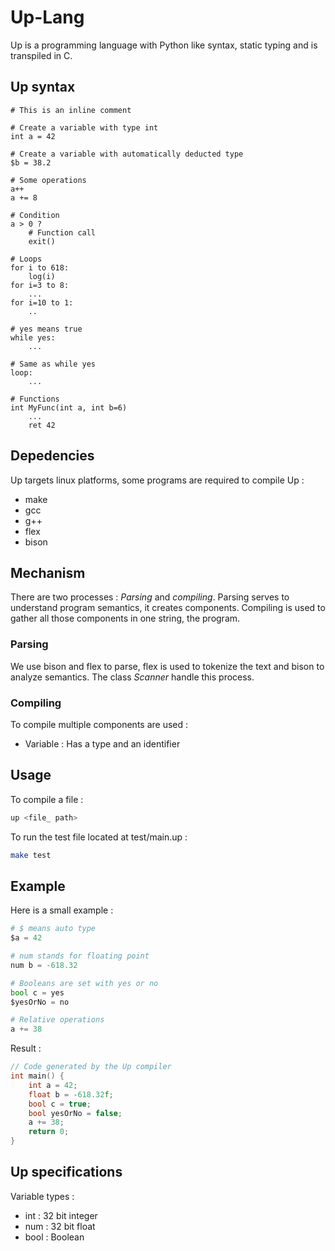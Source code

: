 # Up-Lang

Up is a programming language with Python like syntax, static typing and is transpiled in C.

## Up syntax

```
# This is an inline comment

# Create a variable with type int
int a = 42

# Create a variable with automatically deducted type
$b = 38.2

# Some operations
a++
a += 8

# Condition
a > 0 ?
    # Function call
    exit()

# Loops
for i to 618:
    log(i)
for i=3 to 8:
    ...
for i=10 to 1:
    ..

# yes means true
while yes:
    ...

# Same as while yes
loop:
    ...

# Functions
int MyFunc(int a, int b=6)
    ...
    ret 42
```

## Depedencies

Up targets linux platforms, some programs are required to compile Up :

- make
- gcc
- g++
- flex
- bison

## Mechanism

There are two processes : *Parsing* and *compiling*.
Parsing serves to understand program semantics, it creates components.
Compiling is used to gather all those components in one string, the program.

### Parsing

We use bison and flex to parse, flex is used to tokenize the text and
bison to analyze semantics. The class *Scanner* handle this process.

### Compiling

To compile multiple components are used :
- Variable : Has a type and an identifier

## Usage

To compile a file :

```sh
up <file_ path>
```

To run the test file located at test/main.up :

```sh
make test
```

## Example

Here is a small example :

```python
# $ means auto type
$a = 42

# num stands for floating point
num b = -618.32

# Booleans are set with yes or no
bool c = yes
$yesOrNo = no

# Relative operations
a += 38
```

Result :

```c
// Code generated by the Up compiler
int main() {
    int a = 42;
    float b = -618.32f;
    bool c = true;
    bool yesOrNo = false;
    a += 38;
    return 0;
}
```

## Up specifications

Variable types :

- int : 32 bit integer
- num : 32 bit float
- bool : Boolean

